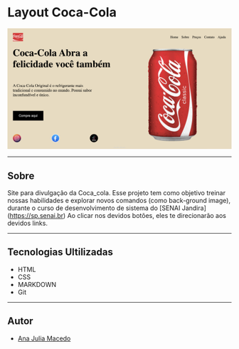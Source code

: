# Layout Coca-Cola
![](./print%20.png)

---
## Sobre
Site para divulgação da Coca_cola. 
Esse projeto tem como objetivo treinar nossas habilidades e explorar novos comandos (como back-ground image), durante o curso de desenvolvimento de sistema do [SENAI Jandira] (https://sp.senai.br)
Ao clicar nos devidos botões, eles te direcionarão aos devidos links.

---
## Tecnologias Ultilizadas 
- HTML
- CSS
- MARKDOWN
- Git

---
## Autor
- [Ana Julia Macedo](www.linkedin.com/in/ana-júlia-macedo-157990308)
